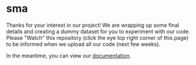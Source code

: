 # sma

Thanks for your interest in our project! We are wrapping up some final details and creating a dummy dataset for you to experiment with our code. Please "Watch" this repository (click the eye top right corner of this page) to be informed when we upload all our code (next few weeks).

In the meantime, you can view our [documentation](https://inteligenciaambientalsma.github.io/ComplaintModelSMA/).
